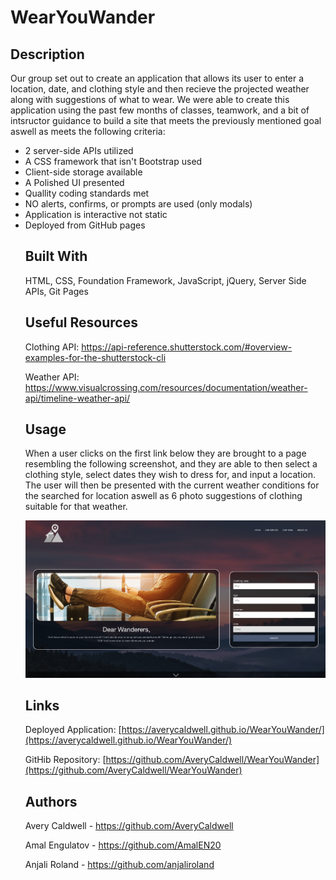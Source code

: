 # WearYouWander


## Description
Our group set out to create an application that allows its user to enter a location, date, and clothing style and then recieve the projected weather along with suggestions of what to wear.
We were able to create this application using the past few months of classes, teamwork, and a bit of intsructor guidance to build a site that meets the previously mentioned goal aswell as meets the following criteria:
<ul>
<li> 2 server-side APIs utilized
<li> A CSS framework that isn't Bootstrap used
<li> Client-side storage available
<li> A Polished UI presented
<li> Quallity coding standards met
<li> NO alerts, confirms, or prompts are used (only modals)
<li> Application is interactive not static
<li> Deployed from GitHub pages


## Built With
HTML, CSS, Foundation Framework, JavaScript, jQuery, Server Side APIs, Git Pages


## Useful Resources

Clothing API: https://api-reference.shutterstock.com/#overview-examples-for-the-shutterstock-cli

Weather API: https://www.visualcrossing.com/resources/documentation/weather-api/timeline-weather-api/

## Usage
When a user clicks on the first link below they are brought to a page resembling the following screenshot, and they are able to then select a clothing style, select dates they wish to dress for, and input a location.
The user will then be presented with the current weather conditions for the searched for location aswell as 6 photo suggestions of clothing suitable for that weather.

<img src="./Assets/img/wearyouwander-homePg.png">

## Links
Deployed Application: [https://averycaldwell.github.io/WearYouWander/](https://averycaldwell.github.io/WearYouWander/)

GitHib Repository: [https://github.com/AveryCaldwell/WearYouWander](https://github.com/AveryCaldwell/WearYouWander)


## Authors

Avery Caldwell - https://github.com/AveryCaldwell

Amal Engulatov - https://github.com/AmalEN20

Anjali Roland - https://github.com/anjaliroland
